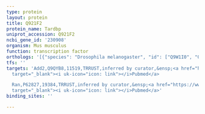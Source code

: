 ```yaml
---
type: protein
layout: protein
title: Q921F2
protein_name: Tardbp
uniprot_accession: Q921F2
ncbi_gene_id: '230908'
organism: Mus musculus
function: transcription factor
orthologs: '[{"species": "Drosophila melanogaster", "id": ["Q9W1I0", "Q9VUN2"]}, {"species": "Caenorhabditis elegans", "id": ["D0VWM8"]}, {"species": "Homo sapiens", "id": ["Q13148"]}, {"species": "Rattus norvegicus", "id": ["I6L9G6"]}]'
tfs: ''
targets: 'Add2,Q9QYB8,11519,TRRUST,inferred by curator,&ensp;<a href="https://www.ncbi.nlm.nih.gov/pubmed/?term=25602706%5Buid%5D+OR+29087512%5Buid%5D"
  target="_blank"><i uk-icon="icon: link"></i>Pubmed</a>

  Ran,P62827,19384,TRRUST,inferred by curator,&ensp;<a href="https://www.ncbi.nlm.nih.gov/pubmed/?term=25155018%5Buid%5D+OR+29087512%5Buid%5D"
  target="_blank"><i uk-icon="icon: link"></i>Pubmed</a>'
binding_sites: ''

---
```

